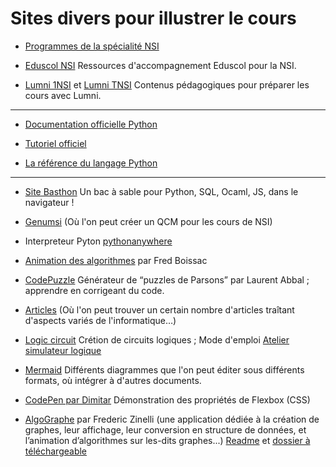 # Sites divers pour illustrer le cours


- [Programmes de la spécialité NSI](https://eduscol.education.fr/2068/programmes-et-ressources-en-numerique-et-sciences-informatiques-voie-g) 

- [Eduscol NSI](https://nsi-snt.ac-normandie.fr/ressources-d-accompagnement-eduscol-pour-nsi) Ressources d'accompagnement Eduscol pour la NSI.


- [Lumni 1NSI](https://www.lumni.fr/lycee/premiere/voie-generale)  et [Lumni TNSI](https://www.lumni.fr/lycee/terminale/voie-generale) Contenus pédagogiques pour préparer les cours avec Lumni.

- - - - 


- [Documentation officielle Python](https://docs.python.org/fr/3/) 

- [Tutoriel officiel](https://docs.python.org/fr/3/tutorial/index.html)

- [La référence du langage Python](https://docs.python.org/fr/3/reference/index.html)

- - - - 

- [Site Basthon](https://basthon.fr/) Un bac à sable pour Python, SQL, Ocaml, JS, dans le navigateur !

- [Genumsi](https://genumsi.inria.fr/)
(Où l'on peut créer un QCM pour les cours de NSI)


- Interpreteur Pyton [pythonanywhere](https://www.pythonanywhere.com/embedded3/)

- [Animation des algorithmes](http://fred.boissac.free.fr/AnimsJS/Dariush_Anims/index.html)  par Fred Boissac

- [CodePuzzle](https://www.codepuzzle.io/) Générateur de “puzzles de Parsons” par Laurent Abbal ; apprendre en corrigeant du code.

- [Articles](https://professeurb.github.io/articles/)
(Où l'on peut trouver un certain nombre d'articles traîtant d'aspects variés de l'informatique…)


- [Logic circuit](https://logic.modulo-info.ch/) Crétion de circuits logiques ; Mode d'emploi [Atelier simulateur logique](http://jp.pellet.name/hep/didapro9/)  



- [Mermaid](https://mermaid.live/edit#pako:eNpV0E2LwyAQgOG_EmYvE0jAtvvR5rZp0v067h69SNRtwMRizaGU_vedmAqrp_HhBWWu0FmpoIJfJ07H7KfhY0bnFXGV51lZllmNuM7zOwfZI26i1EEaxMdUWsSnKPsgB8TnVN4QX6I0Qd4Rt6l8IO6itEE-6WsspS-i1UwLnv3FKHpD98ZUD5qxorPGOhq1_l_U94IxnRRzAwUMyg2il7Sb6ywc_FENikNFo1RaTMZz4OON0ukkhVet7L11UHk3qQLE5O33ZezifWmaXtCmhwVvf8nkZDk) Différents diagrammes que l'on peut éditer sous différents formats, où intégrer à d'autres documents.

- [CodePen par Dimitar](https://codepen.io/justd/pen/yydezN) Démonstration des propriétés de Flexbox (CSS)

- [AlgoGraphe](http://frederic.zinelli.gitlab.io/graph-application/) par Frederic Zinelli 
(une application dédiée à la création de graphes, leur affichage, leur conversion en structure de données, et l’animation d’algorithmes sur les-dits graphes...) [Readme](https://gitlab.com/frederic.zinelli/graph-application/-/blob/main/README.md) et [dossier à téléchargeable](https://gitlab.com/frederic.zinelli/graph-application/-/tree/main/dist/graph-v0.3.1)